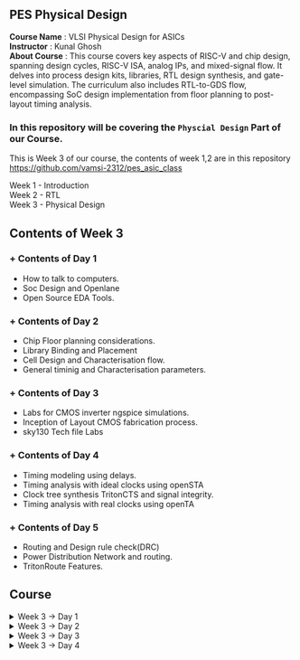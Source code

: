 ## PES Physical Design

**Course Name** : VLSI Physical Design for ASICs  
**Instructor** : Kunal Ghosh   
**About Course** : This course covers key aspects of RISC-V and chip design, spanning design cycles, RISC-V ISA, analog IPs, and mixed-signal flow. It delves into process design kits, libraries, RTL design synthesis, and gate-level simulation. The curriculum also includes RTL-to-GDS flow, encompassing SoC design implementation from floor planning to post-layout timing analysis.<br>

### **In this repository will be covering the `Physcial Design` Part of our Course.**

This is Week 3 of our course, the contents of week 1,2 are in this repository<br> https://github.com/vamsi-2312/pes_asic_class
<br>

Week 1 - Introduction<br>
Week 2 - RTL<br>
Week 3 - Physical Design<br>

## Contents of Week 3

### + Contents of Day 1
* How to talk to computers.
* Soc Design and Openlane
* Open Source EDA Tools.

### + Contents of Day 2
* Chip Floor planning considerations.
* Library Binding and Placement
* Cell Design and Characterisation flow.
* General timinig and Characterisation parameters.

### + Contents of Day 3
* Labs for CMOS inverter ngspice simulations.
* Inception of Layout CMOS fabrication process.
* sky130 Tech file Labs

### + Contents of Day 4
* Timing modeling using delays.
* Timing analysis with ideal clocks using openSTA
* Clock tree synthesis TritonCTS and signal integrity.
* Timing analysis with real clocks using openTA

### + Contents of Day 5
* Routing and Design rule check(DRC)
* Power Distribution Network and routing.
* TritonRoute Features.

## Course
<details>
<summary> Week 3 -> Day 1 </summary><br>

## Contents of Day 1
+ How to talk to computers.
+ Soc Design and Openlane
+ Open Source EDA Tools.

## How to talk to computers.

### Chip design
![image1](https://github.com/vamsi-2312/pes_pd/assets/142248038/a130d96f-9bf7-4e42-839e-05a3e89a25d0)

let get inside a chip

![image2](https://github.com/vamsi-2312/pes_pd/assets/142248038/552da4d7-b400-4800-a999-89ed310e9a86)

![image3](https://github.com/vamsi-2312/pes_pd/assets/142248038/5f4677d1-b412-4f2e-997a-2786a12992a5)

(before ths class we call as system but nw we call as package)

PADS - the ways signal comes inside or goes outside<br>
CORE - all the digital logic recides<br>
DIE - size of the chip<br>

Foundry IP's - PLL,adc,dac,sram<br>
foundry - factory where chip get manufactured<br>
macros - Soc, SPI<br>

ISA the way we talk to the computer<br>

How to run a C Program on a cpu, there is a certain flow<br>

RISC  Architecture -> Implementation(RTL) -> Layout<br>

C program -> Assemble Level program -> Machine level program<br>
![image4](https://github.com/vamsi-2312/pes_pd/assets/142248038/35bb44c2-0c93-4c59-9985-96da10278581)

Application software run on hardware<>br
How do they run?<br>

Applicatioin software -> System software -> Hardware<br>

System software has complier and assembler<br>
OS handles IO Operation, allocates memory ans low level system functions.<br>

*Application* --> OS --> C code --> *Complier* --> ISA --> *Assembler* --> Binary Code --> *Hardware*<br>

![image5](https://github.com/vamsi-2312/pes_pd/assets/142248038/01c756a1-ab75-4d42-a21e-2a46b76dd233)

ISA acts as the abstract interface between C language and the Hardware(Architecture of the Hardware)

ISA --> Assembler --> Binary --> RTL --> synthesis of RTL(netlist) --> Hardware(Physical Implementation of netlist)

![image6](https://github.com/vamsi-2312/pes_pd/assets/142248038/91cc27ce-f0c4-4b1e-93c5-f5d516adab06)

## Soc Design and Openlane

### **SoC Design Using Openlane**

ASIC - Application Specific Integrated Circits<br>

TO build ASIC, we need
1. RTL Design
2. EDA Tools
3. PDK Data

PDK - Process Design Kit<br>
Collection of files used to model fabrication process for the EDA tools used to design an IC.
* Process Design Rules. - DRC, LVS, PEX
* Device Models
* Digital Standard Cell Libraries
* I/O Libraries
* etc

![image7](https://github.com/vamsi-2312/pes_pd/assets/142248038/8282aad1-2db3-4c67-8b99-6ea8e9eb8e69)

### **Simplified RTL to GDSII Flow**

RTL -> Synthesis -> Floor and Power Planning -> Placement of Cells -> Clock Tree Synthesis  -> Routing -> Sign Off -> GDSII<br>

![image8](https://github.com/vamsi-2312/pes_pd/assets/142248038/23ddbf4c-bdcc-436e-9693-9dfbfec48453)

*Sythesis*<br>
Converts RTL to a circuit out of componets from the standard cell library(SCL)<br>

![image9](https://github.com/vamsi-2312/pes_pd/assets/142248038/bbb1a2c5-76df-4dde-9ab5-8f50d2ab57cb)

*Floor and Power Planning*<br>

![image10](https://github.com/vamsi-2312/pes_pd/assets/142248038/6bb51aae-d893-412c-a1ec-ef3dd5a8f2dc)

![image11](https://github.com/vamsi-2312/pes_pd/assets/142248038/1c52ec3a-0b12-46ca-ab7f-c982eda180e7)

![image12](https://github.com/vamsi-2312/pes_pd/assets/142248038/749b7d89-2c72-40b8-a244-a221f903da61)

Connecting power supply from VDD.<br>

*Placement*<br>
place the cells on the floorplan rows, aligned with the sites.<br>

![image13](https://github.com/vamsi-2312/pes_pd/assets/142248038/862e7259-49d1-4460-b71d-799357ee997e)

2 steps
* Global placement
* Detailed placement

*Clock Tree Synthesis*
* to deliver the clock to all sequential elements
* to attain minimum skew
* usally in shape of tree

![image14](https://github.com/vamsi-2312/pes_pd/assets/142248038/cf73679f-b3fd-4c30-b0af-f776985fe0dd)

*Routing*<br>
Interconnect using metal layers

![image15](https://github.com/vamsi-2312/pes_pd/assets/142248038/757d22d6-e846-4505-81d6-522e2977033b)

Global Routing - generated routing guides.<br>
Detailed Routing - Using the routing guides to implement the actual wiring.<br>

*Sign Off*<br>
Physical Verification
* DRC(Design rule check)
* LVS(Layout vs Schematic)
Timing Verification
*Static timing analysis

### **Introduction to OPENLANE**

OPENLANE is an open-source software platform for designing and verifying digital integrated circuits (ICs). Developed by Efabless, it streamlines the process of ASIC (Application-Specific Integrated Circuit) design by automating many tedious tasks. OPENLANE utilizes open-source EDA (Electronic Design Automation) tools and libraries, fostering collaboration and reducing design cycle times. It has gained popularity within the semiconductor industry for its ability to simplify and accelerate the chip design process, making it accessible to a wider range of designers and engineers.<br>

Main Goal:<br>
To produce a clean GDSII with no human ntervention.<br>

Clean meaning, no LVD erors, no DRC errors and timing violations(still work in progress).<br>

tuned for skyWater 130nm OpenPDK<br>

Containerized
* Functional out of the box
* Instructions to build and run natively will follow

Can be used to generate finall layouts of macros and chips<br>

Two modes of Operation
* Automonous and Interctive

Design Space Exploration
* To Find the best set of low configurations.

### **OpenLane ASIC Flow**

![image16](https://github.com/vamsi-2312/pes_pd/assets/142248038/c7dee39a-9fe8-4ede-8e54-c5ffa375e4a6)

+ RTL Synthesis with constraints is done using Yosys and abc
+ The design exploration utility is also used for regression testing.
+ Openlane can run 70 designs and compare the results and find the best one.
+ Scan Insertion
+ Automatic Test Pattern Generation
+ Test Patter Compaction
+ Fault Coverage
+ Fault Simulation
+ Physical Implementation - F&PF,Placement,CTS,Routing
+ Verification is performed everytime netlist is modified.
+ LEC is used to formally confirm that the function did not change after modifying the netlist.
+ Antenna Checker
+ RC Extraction
+ Static timing Analysis
+ DRC and LVS

## Open Source EDA Tools.

In terminal
```
cd Desktop
```

we will be using sky130 pdk

![image17](https://github.com/vamsi-2312/pes_pd/assets/142248038/204392df-84a8-4873-8909-fe8ef1d81c53)

tools files
![image18](https://github.com/vamsi-2312/pes_pd/assets/142248038/2920e46a-87da-41e0-a160-004aa23ccc6a)

process files
![image19](https://github.com/vamsi-2312/pes_pd/assets/142248038/d2d3cb64-a8a5-47b0-a4c0-924dbdf94d7b)

Openlane is used to automate rtl to gds flow<br>

```
cd ~/Desktop/work/tools/openlane_working_dir/openlane
```
```
docker
```
![image20](https://github.com/vamsi-2312/pes_pd/assets/142248038/079f2f22-412c-450e-bd29-3c3e598c5546)

```
./flow.tcl -interactive
```
![image21](https://github.com/vamsi-2312/pes_pd/assets/142248038/42ccb948-63b2-476c-b1cc-0afa73b20b21)

```
package require openlane 0.9
```
list of designs already present in openlane

![image22](https://github.com/vamsi-2312/pes_pd/assets/142248038/004acec0-75fe-46be-b000-05b8ef3f745b)

![image23](https://github.com/vamsi-2312/pes_pd/assets/142248038/1e503208-7a4b-4cd8-b6f2-5c0a5262e15c)

![image24](https://github.com/vamsi-2312/pes_pd/assets/142248038/9efa9e1a-13d3-4b7d-88ed-a8b049e0ac1e)

design setup stage(preparing stage)
```
prep -design picorv32a
```

![image25](https://github.com/vamsi-2312/pes_pd/assets/142248038/770c5449-2d93-4a5d-8008-9237e8762228)

we can see that runs getting created

![image26](https://github.com/vamsi-2312/pes_pd/assets/142248038/e7f86f88-e105-4f54-87d6-2f0072caf7d5)

![image27](https://github.com/vamsi-2312/pes_pd/assets/142248038/56b109e6-5a2f-43ed-825b-b62078b683b9)

coming back to openlane

lets run the synthesis
```
run_synthesis
```
![image28](https://github.com/vamsi-2312/pes_pd/assets/142248038/a39df1a0-92d8-4086-82f3-407ac3cf1a0d)

We can observe the results in the runs folder

![Screenshot from 2023-09-16 18-31-43](https://github.com/vamsi-2312/pes_pd/assets/142248038/dc52f3a3-51f6-4356-b31c-3310a23951f0)
![calimg2](https://github.com/vamsi-2312/pes_pd/assets/142248038/42ed2e89-a308-41a2-b749-b699a099f461)

We are getting flip flop ratio as 10.8% <br>

![netlist_gen](https://github.com/vamsi-2312/pes_pd/assets/142248038/9fe8ffb5-162f-4b65-a25e-404df04f33b0)

Netlist generated
</details>

<details>
<summary> Week 3 -> Day 2 </summary><br>

## Contents of Day 2
+ Chip Floor planning considerations.
+ Library Binding and Placement
+ Cell Design and Characterisation flow.
+ General timinig and Characterisation parameters.

## Chip Floor planning considerations

How to come up with the Width and Height of the Core and Die.<br>
![image1](https://github.com/vamsi-2312/pes_pd/assets/142248038/b8fc80da-1a20-442c-81fa-ce7f84204fc8)

we will start with basic netlist<br>
![image2](https://github.com/vamsi-2312/pes_pd/assets/142248038/2f87c0ed-09ae-4a82-b0cb-00c620af82f9)

contains flipflops, and gate, or gate<br>

we are mostly intreseted in the dimensions of the standard cells.<br>

Lets start with rough dimensions of Standard cells and Flip flops as 1unit x 1unit, area = 1sq. unit<br>
![image3](https://github.com/vamsi-2312/pes_pd/assets/142248038/0f990515-b828-4571-a72c-a6251dd69c2e)

lets calculate the area occupied by the netlist on a silicon wafer.<br>
arranging the cells and flip flops<br>
![image4](https://github.com/vamsi-2312/pes_pd/assets/142248038/36963d3a-ace4-4092-b39b-1c02bc1b65f0)

What is the core and die of the chip?<br>
A die which consists of core, is smallsemiconductor material specimen on which the fundamental circuit is fabricted.<br>
We imprint the die multiple times in the chip.<br>
![image5](https://github.com/vamsi-2312/pes_pd/assets/142248038/d10fc15d-3269-48c2-a654-fa889d443c7b)

The netlist occuping 4sq. units in placed inside the core.<br>
In this case we are at 100% utilization of the core area, because the logial cells occupies the complete are of the core.<br>
![image6](https://github.com/vamsi-2312/pes_pd/assets/142248038/b154b5e8-dc87-40e5-aa47-7896fd65af25)

Utilization Factor = (Area Occupied by netlist)/(Total Area of the Core)<br>
Utilization factor = 1<br>

Usually we design with utilization factor of 0.5, 0.6<br>

Aspect Ratio = Height/Width<br>
Aspect Ratio = 1(square chip)<br>

If the aspect ratio is other than 1, it means that the chip is in rectangular shape.<br>

lets take another example,<br>
![image7](https://github.com/vamsi-2312/pes_pd/assets/142248038/0fc0ee58-8a58-4443-abd2-40e3bcc60d3f)

utilization factor = 0.5 (only 50% is being used, 50% is free)<br>
aspect ratio = 0.5 (rectangle chip)<br>

![image8](https://github.com/vamsi-2312/pes_pd/assets/142248038/1518cdca-11b5-424b-8fde-5da9389e4f71)

utilization factor = 0.25<br>
aspect ratio = 1 (sqaure chip)<br>

Next step is Define the Locations of Perplaced cells.<br>
What are preplaced cells - Preplaced cells in semiconductor design are manually positioned blocks on an integrated circuit chip. Unlike standard cells, they offer custom functionality, with fixed placements to optimize chip performance, power, and connectivity. Designers strategically place them to meet specific design requirements and ensure overall chip functionality.<br>

![image9](https://github.com/vamsi-2312/pes_pd/assets/142248038/9499696e-5e05-4937-9134-78bacd8be5af)

1. combinational logic
2. Cut into 2 halves
3. Put each half in one block and connect them.
4. Black box the boxs
5. Seperate the Black boxex as two different IP's or modules.
Then we can use this modules multiple times, rather than wrting everything.<br>
![image10](https://github.com/vamsi-2312/pes_pd/assets/142248038/484fb214-29ba-41ee-9c87-a24998777e79)

Similary there are other IP's also available<br>
![image11](https://github.com/vamsi-2312/pes_pd/assets/142248038/a56a6fc9-f818-443d-9f95-5359b183c95e)

The arrangement of these IP's in a chip is refered as `FloorPlanning`.<br>
These IP's/blocks have user-defined loations, and hence are placed in chip before automated placement and routing are called as pre-placed cells.<br>
Automated placement and routing tools places the remaining logical cells in the design onto chip.<br>

Once these Preplaced cells are fixed, they arent going to be changed.<br>

Preplaced cells are placed nearer to the input side, and their locations are going to changed.<>br
Next we need to surround the preplaced cells with `decoupling capacitors`.<br>

To prevent the delay in charging and discharging of the capacitor by the voltge source which is far away, we use decoupling capacitors which is completed filled with charge to voltage source. we call it decoupling capacitor because it decouples the circuit from the main supply. now there will be no drop in votage.<br>
![image12](https://github.com/vamsi-2312/pes_pd/assets/142248038/f34bb459-b0e4-42fd-bdf4-d185500a376f)

![image13](https://github.com/vamsi-2312/pes_pd/assets/142248038/faf8f9fe-decf-4905-8d5e-b5ccedb6df5a)

Placing the preplaced cells and decoupling capacitors.<br>
![image14](https://github.com/vamsi-2312/pes_pd/assets/142248038/88ac1d7f-7cb2-483f-925f-bf00a8eeb183)

Next step is Power Planning.<br>
We need to transfer the value long the red line.<br>
Lets assume the read line is a 16-bit bus and i connected to an inverter.<br>
![image15](https://github.com/vamsi-2312/pes_pd/assets/142248038/c7f946b9-0029-49ba-990f-9e1fd8f2ee40)

At once all the ones are made zero, and zeros are made ones, due to this there is bump in the ground tap point as all 16-bit are connected to the same ground.<br>
![image16](https://github.com/vamsi-2312/pes_pd/assets/142248038/e8473520-31dc-47ab-8873-9bda4f89b9d6)

The phenomenon is called ground bounce and it will eventually settle down.<br>
If the capacitors are charging from low to high, there is a Voltage drop in the Supply Voltage.<br>
![image17](https://github.com/vamsi-2312/pes_pd/assets/142248038/4d61bb1e-d634-4822-b932-c8af5ba3e966)

This issue is coming because we are having only one power supply, it was having multiple power supplies we would have this issue. Now we are going to have multiple power supplies.<br>
![image18](https://github.com/vamsi-2312/pes_pd/assets/142248038/e9444942-aa20-4a32-80d9-27a17721042e)

It is called as mesh.<br>
![image19](https://github.com/vamsi-2312/pes_pd/assets/142248038/7b0b49f3-fab5-4e0a-990b-38ffe02794b8)

Next step is Pin Placement.<br>
lets take an example<br>
![image20](https://github.com/vamsi-2312/pes_pd/assets/142248038/2bd1789e-9edf-4de6-9a43-886066ea37cf)

![image21](https://github.com/vamsi-2312/pes_pd/assets/142248038/973df839-2ba7-4f1f-a45a-3dc1f68988e0)

the complete design<br>
![image22](https://github.com/vamsi-2312/pes_pd/assets/142248038/00f878f2-eca3-49a1-ae4e-2a4d38ea83b6)

The connectivity informtion beteen the gates is codes using VHDL and is called as the Netlist.<br>

Usually we put all input ports in the left and all output ports in the right.<br>
The ordering the ports are random.<br>
![image23](https://github.com/vamsi-2312/pes_pd/assets/142248038/07f15ba4-ba2e-4c4f-961f-6d503c2786f3)

We have created bigger path for clks than inputs to prevent any resistance the flow of signal.<br>
And in the remaining place in between the core and die we put logical cell placement blockage to prevent the automated and routing tool doesnt place any cells in this area.<br>
![image24](https://github.com/vamsi-2312/pes_pd/assets/142248038/4cb27f37-5219-45ce-a65f-40e99bdc9526)

Next, Floorplan is ready for placement and routing.<br>
open terminal<br>
```
cd ~/Desktop/work/tools/openlane_working_dir/openlane/configuration
```
```
ls -ltr
```
![image24aaadell](https://github.com/vamsi-2312/pes_pd/assets/142248038/1fa30691-d607-41ce-a5e1-aa469c3d18e9)
```
cat README.md
```
![image25dell](https://github.com/vamsi-2312/pes_pd/assets/142248038/377e40a6-eb07-4846-8662-99c2133d5ba5)

![image26dell](https://github.com/vamsi-2312/pes_pd/assets/142248038/edbc5a3d-800e-4610-ac12-002b3a55ae1c)

similary we have placement, CTS, routing, etc.<br>
![image27dell](https://github.com/vamsi-2312/pes_pd/assets/142248038/1574ec80-beb8-45e3-92e2-de40216125e9)

open new terminl tab<br>
```
cd ~/Desktop/work/tools/openlane_working_dir/openlane/designs/picorv32a
```
![image28dell](https://github.com/vamsi-2312/pes_pd/assets/142248038/ea579514-c486-41cb-947b-6aa812d9d5f8)

Start up openlane<br>
```
run_synthesis
```
```
run_floorplan
```
![image29dell](https://github.com/vamsi-2312/pes_pd/assets/142248038/0b65db51-145c-4d77-b79c-fcb3b2b115b2)

![image30dell](https://github.com/vamsi-2312/pes_pd/assets/142248038/b903785c-d237-47ec-bade-71b204f8c6c0)

![image31dell](https://github.com/vamsi-2312/pes_pd/assets/142248038/eddf3dfc-72cc-46fc-9354-12c42c3aad1e)

```
cd ~/Desktop/work/tools/openlane_working_dir/openlane/designs/picorv32a/runs/16-09_17-39/results/floorplan
```
```
less picorv32a.floorplan.def
```
![image32dell](https://github.com/vamsi-2312/pes_pd/assets/142248038/ffe283ce-464e-423d-8b11-0fdf213408ae)

```
cd ~/Desktop/work/tools/openlane_working_dir/openlane/designs/picorv32a/runs/16-09_17-39/results/floorplan
```
```
magic -T /home/vsduser/Desktop/work/tools/openlane_working_dir/pdks/sky130A/libs.tech/magic/sky130A.tech lef read ../../tmp/merged.lef def read picorv32a.floorplan.def &
```
![image33dell](https://github.com/vamsi-2312/pes_pd/assets/142248038/7eb70075-62a6-4f2a-a6aa-5503d00a2649)

![image34dell](https://github.com/vamsi-2312/pes_pd/assets/142248038/21906e06-8387-49ed-924f-f36eb1ee2600)

![image35dell](https://github.com/vamsi-2312/pes_pd/assets/142248038/a715c463-ab94-45c9-8210-53b332317ee0)

![image36dell](https://github.com/vamsi-2312/pes_pd/assets/142248038/00e8935e-af67-4002-a6b6-0f8a45a8878a)

Standard cells are present at the bottom left.<br>
![image37dell](https://github.com/vamsi-2312/pes_pd/assets/142248038/0a35aa28-5b0a-4054-b308-3d6a69594752)

![image38dell](https://github.com/vamsi-2312/pes_pd/assets/142248038/9e27ff91-cae0-4c26-8e0a-5a6cc4dae53d)

Next Step is Placement and Routing<br>

##  Library Binding and Placement

Bind the netlist with physical cells.<br>
The nelist is containing the cells is represented as blocks which is the actual representation in the chip.<br>
![image39](https://github.com/vamsi-2312/pes_pd/assets/142248038/6aac2d0d-c48e-4aa2-880c-1cb8d96c9c4a)

Library - contain all the information about the cells.<br>
It will also have different flavors of the same cells and use what we want based on the conditioin.<br>
![image40](https://github.com/vamsi-2312/pes_pd/assets/142248038/b233fcdc-d8cc-4088-a9d5-97e0863916ad)

The library also have the timing information of the cells.<br>
Now we need to place these cells in our floorplan.<br>
![image41](https://github.com/vamsi-2312/pes_pd/assets/142248038/622b13eb-6b4a-4260-9046-d0d5a6ab0134)

Placing the cells.<br>
![image42](https://github.com/vamsi-2312/pes_pd/assets/142248038/aa5ec0cf-c8dd-435c-9b5f-8201ce80a8c9)

![image43](https://github.com/vamsi-2312/pes_pd/assets/142248038/574816a4-d10b-4182-9cb6-b12544e11e93)

OPtimize Placement<br>
This is the stage where we estimate length and capacitance and, based on that, insert repreaters.<br>
![image44](https://github.com/vamsi-2312/pes_pd/assets/142248038/87e00c3c-ec5a-4aec-acec-930113f224f2)

![image45](https://github.com/vamsi-2312/pes_pd/assets/142248038/288113d4-70ee-4c49-9e4b-c8ab1494efe2)

![image46](https://github.com/vamsi-2312/pes_pd/assets/142248038/4bf8d314-c829-4ea8-9a8c-d1fdad337aa9)

![image47](https://github.com/vamsi-2312/pes_pd/assets/142248038/dbe93cdd-de26-42bd-b4ef-b3f318b27586)

Need Characterisation<br>
Library Characterisation and modelling<br>
Every Design must go through if it wants to be implemented in a chip.<br>
Step1 : Logic Synthesis<br>
Step2 : FloorPlanning<br>
Step3 : Placement<br>
Step4 : CTS - Clock Tree Synthesis<br>
Step5 : Routing<br>
Step6 : Static timing Analysis<br>
![image48](https://github.com/vamsi-2312/pes_pd/assets/142248038/5c2152bd-47ab-4259-ad53-c848480ea2e2)

![image49](https://github.com/vamsi-2312/pes_pd/assets/142248038/2caaff64-6882-4e22-b49f-5bbddd29f291)

One common thing across all the stages are Gates and cells.<br>

Placement occurs in 2 step - Global Placement and Detailed Placement.<br>
In openlane<br>
```
run_placement
```
![image50dell](https://github.com/vamsi-2312/pes_pd/assets/142248038/29a6f99f-b1e7-4886-b12b-f43f5db9cc8f)

now to check our design after placement<br>
```
cd ~/Desktop/work/tools/openlane_working_dir/openlane/designs/picorv32a/runs/16-09_17-39/results/placement
```
```
magic -T /home/vsduser/Desktop/work/tools/openlane_working_dir/pdks/sky130A/libs.tech/magic/sky130A.tech lef read ../../tmp/merged.lef def read picorv32a.placement.def &
```
![image51dell](https://github.com/vamsi-2312/pes_pd/assets/142248038/e911f63b-1aef-4d26-9773-8a1f2a26dee9)

![image52dell](https://github.com/vamsi-2312/pes_pd/assets/142248038/24ad2c4f-94dc-4763-b962-59949b4bb798)

## Cell design and characterisation flows

Cell Design Flow<br>
The Library contains all the cells and different flavors, different functionality, different sizes, Different threshold voltage, etc.<br>

The cell design flow is divided into 3 different part, inputs, design steps, outputs<br>
DRC and LVS Rules.<br>
![image53i](https://github.com/vamsi-2312/pes_pd/assets/142248038/4b4429a4-cf66-4b05-85a0-5bb602a0d88b)

![image53](https://github.com/vamsi-2312/pes_pd/assets/142248038/22203a12-3fe6-4c4f-b653-984a7bac698f)

there are many rules.<br>
SPICE Models<br>
![image54](https://github.com/vamsi-2312/pes_pd/assets/142248038/ca86486d-7d3a-4989-bf28-056f0dc3bca0)

Library & User-Defined Specs<br>
![image55](https://github.com/vamsi-2312/pes_pd/assets/142248038/036709bf-c434-4102-aef7-f1f5df84a571)

![image56](https://github.com/vamsi-2312/pes_pd/assets/142248038/09b00652-99c4-4093-8fb8-2f621f79e1b7)

![image57](https://github.com/vamsi-2312/pes_pd/assets/142248038/dbb0a5b8-d4c6-489c-ae47-bf12c09cfcfb)

![image58](https://github.com/vamsi-2312/pes_pd/assets/142248038/94f07b53-c116-43bf-88ab-810ff4b3bbfa)

![image59](https://github.com/vamsi-2312/pes_pd/assets/142248038/bc30febe-7b1f-401a-a68a-049247535528)

Circuit Design<br>
![image60](https://github.com/vamsi-2312/pes_pd/assets/142248038/cfae029c-983f-4b48-a2d5-8540dd2bfc36)

Layout Design<br>
![image61](https://github.com/vamsi-2312/pes_pd/assets/142248038/8c309861-41ea-4e91-ae7e-c5b77d04e4d9)

![image62](https://github.com/vamsi-2312/pes_pd/assets/142248038/5b178e42-0778-4b91-b580-cf713fe0b7ff)

![image63](https://github.com/vamsi-2312/pes_pd/assets/142248038/68db6ed1-5d2e-4b6c-9f79-bfb8ec4a89e0)

![image64](https://github.com/vamsi-2312/pes_pd/assets/142248038/05272e31-b1a3-49bd-9a62-999256a4d302)

Characterisation<br>
We have the layout<br>
![image65](https://github.com/vamsi-2312/pes_pd/assets/142248038/1002d277-0eef-4ffb-ba5e-50a540562a49)

We have the descripition of the layout in form of ciruits.<br>
![image66](https://github.com/vamsi-2312/pes_pd/assets/142248038/90cefa74-6940-4e08-a562-f20008c97331)

Now, we have extracted all that into a spice netlist.(these are the inputs available to us)<br>
![image67](https://github.com/vamsi-2312/pes_pd/assets/142248038/5da5c94a-9f8b-4743-800b-1787716e8790)

1. We need to read the model files.
2. Read the extracted spice netlist
3. Recognise the Behaviour of the circuit.
4. Read the Subcircuits of the circuit.
5. Attach the necessary power supply.
6. Apply the Stimulus.
7. Provide the necessary capacitors.
8. Provide the necessary similation commands.

Next we need to give all the inputs from 1-8 in the form of configuration file to the **characterization software called GUNA**.<br>
The output of GUNA is timing,noise,power,.lib,function<br>

Classification of .lib<br>
1. Timing Characterisation
2. Power Characterisation
3. Noise characterisation

## General timing characterisation parameters

**Timing Characterisation**
![image68](https://github.com/vamsi-2312/pes_pd/assets/142248038/374af282-3ef7-4d5c-8cb8-7aaf78450ef8)

![image69](https://github.com/vamsi-2312/pes_pd/assets/142248038/ee89c13c-0ceb-4e15-9acf-9ae652591273)

![image70](https://github.com/vamsi-2312/pes_pd/assets/142248038/ae89f5b7-36e3-4314-ae0b-952ea3a89ed9)


**Propagation Delay**
Propagation Delay = time(out_fall_thr) - time(in_rise_thr)<br>
![image71](https://github.com/vamsi-2312/pes_pd/assets/142248038/965e93a8-bac3-42bd-8819-b8e3112b79d2)

![image72](https://github.com/vamsi-2312/pes_pd/assets/142248038/536a317d-c19d-41a7-adf3-4c450cd51d8f)

![image73](https://github.com/vamsi-2312/pes_pd/assets/142248038/be73d9a3-bfeb-48d6-86c6-b3920c8379ac)

![image74](https://github.com/vamsi-2312/pes_pd/assets/142248038/1ea5994b-4e5b-43eb-85bd-95b94fda4400)

Therefore while designing the cicuit we need to take care of the Design delays and thresholds.<br>

**Transistion time**
Transistion time = time(slew_high_fall_thr) - time(slew_low_fall_thr)<br>
![image75](https://github.com/vamsi-2312/pes_pd/assets/142248038/a86db6d8-45ba-430a-b2a8-3f9e21ca2372)

</details>

<details>
<summary> Week 3 -> Day 3 </summary><br>

## Contents of Day 3
+ Labs for CMOS inverter ngspice simulations.
+ Inception of Layout CMOS fabrication process.
+ sky130 Tech file Labs

## Labs for CMOS inverter ngspice simulations

### IO Placer

open terminal<br>
start openlane<br>
select the picorv32a<br>
```
run_synthesis
```
```
run_floorplan
```
then in new terminal<br>
```
cd ~/Desktop/work/tools/openlane_working_dir/openlane/designs/picorv32a/runs/17-09_08-49/results/floorplan
```
```
magic -T /home/vsduser/Desktop/work/tools/openlane_working_dir/pdks/sky130A/libs.tech/magic/sky130A.tech lef read ../../tmp/merged.lef def read picorv32a.floorplan.def &
```
![image1dell](https://github.com/vamsi-2312/pes_pd/assets/142248038/d0a449eb-2903-4e46-a213-50a7f2d1893d)

we can observe that the input and output ports are placed uniformaly.<br>

In the floorplan.tcl file<br>
![image2dell](https://github.com/vamsi-2312/pes_pd/assets/142248038/89c188f3-92ba-4d17-90bc-b06b171a78e9)

```
set ::env(FP_IO_MODE) 2
```
```
run_floorplan
```
![image3dell](https://github.com/vamsi-2312/pes_pd/assets/142248038/afeab1fa-a815-4493-8dbe-ebfb89938fb2)

```
magic -T /home/vsduser/Desktop/work/tools/openlane_working_dir/pdks/sky130A/libs.tech/magic/sky130A.tech lef read ../../tmp/merged.lef def read picorv32a.floorplan.def &
```
![image4dell](https://github.com/vamsi-2312/pes_pd/assets/142248038/13ed05ad-dc45-4efb-9be7-999007995975)

now we can see that the ports arent placed equidistantly.<br>

### Spice deck creation for CMOS inverter

**VTC - SPICE simulations**<br>

First we need to create a spice deck.<br>
Spice deck -Contains the connectivity information, inputs that has to be given to the simulation, tap points.<br>

1. Component Connectivity
2. Component values.<br>
(ideally pmos must be 2-3 times bigger than nmos)
3. Identify nodes.
4. Name nodes. 

![image5](https://github.com/vamsi-2312/pes_pd/assets/142248038/1dca6d63-81ba-4a4a-bb8b-0e393ea9fc50)


Lets start with writing the spice deck.<br>
![image6](https://github.com/vamsi-2312/pes_pd/assets/142248038/c8c9d22c-facf-4dfc-ba21-9c9257ccf96c)

![image7](https://github.com/vamsi-2312/pes_pd/assets/142248038/ed7ed5c7-2587-4e98-9c35-3a1ccb859762)

**Spice Waveforms**<br>
![image8](https://github.com/vamsi-2312/pes_pd/assets/142248038/7315295a-1612-4706-8b9e-4119b612a767)

![image9](https://github.com/vamsi-2312/pes_pd/assets/142248038/52fd81c3-0c37-40f3-9cd2-5d62a5a60a76)

![image10](https://github.com/vamsi-2312/pes_pd/assets/142248038/df54e6f5-2222-41d0-85ce-953396cb99b3)


**Switching Threshold Vm**<br>
The shapes of the waveforms are same.<br>
The characterisation of the cmos inverter is maintained same.<br>

**Static Behavior Evaluation** : CMOS inverter Robustness<br>
1. switching threshold(Vm) is the point at which the the device switches.<br>
Vm is the point where Vin = Vout<br>
![image11](https://github.com/vamsi-2312/pes_pd/assets/142248038/4b464048-14ac-475f-9db7-15196b3b4044)

![image12](https://github.com/vamsi-2312/pes_pd/assets/142248038/d55a30b9-6b9b-4b59-8def-e9a768e64766)

![image13](https://github.com/vamsi-2312/pes_pd/assets/142248038/c2f5fe22-8903-41c0-a3ac-158d5452669c)

![image14](https://github.com/vamsi-2312/pes_pd/assets/142248038/7128899f-a7ec-42f3-888e-66cb87ee95f7)

![image15](https://github.com/vamsi-2312/pes_pd/assets/142248038/f1cb8761-3f42-4a93-90f6-173ca87b923a)

**Git cloning vsdstdcelldesign**
```

git clone https://github.com/nickson-jose/vsdstdcelldesign.git
```
```
cd ~/Desktop/work/tools/openlane_working_dir/openlane/vsdstdcelldesign
```
We can see that there a new folder being created in openlane file, and it is containing the inverter .mag file.<br>

Before we open the .mag file we need to have the .tech file.<br>
![image16dell](https://github.com/vamsi-2312/pes_pd/assets/142248038/3926094b-dcb8-4f8b-9c4a-90403437a6e6)

We need to copy this .tech file into vsdstadcelldesign folder.<br>
```
cp sky130A.tech /home/vsduser/Desktop/work/tools/openlane_working_dir/openlane/vsdstdcelldesign/
```
![image17dell](https://github.com/vamsi-2312/pes_pd/assets/142248038/7f937a5f-dafd-4db2-9df9-619aa9823d3c)

```
cd ~/Desktop/work/tools/openlane_working_dir/openlane/vsdstdcelldesign
```
```
magic -T sky130A.tech sky130_inv.mag &
```
![image18dell](https://github.com/vamsi-2312/pes_pd/assets/142248038/2d60a5a3-9558-4a9b-a45f-714956558b58)

## Inception of Layout CMOS fabrication process

**Create Active Region**
Lets begin with 16-mask CMOS process
1. Selecting a Substrate.<br>
Ptype, high resistivity, doping level, orientation
2. Creating an Active region for transistors.
3. Formation of N and P well.
4. Foormation of Gate terminals.

Mask 1<br>
![image19](https://github.com/vamsi-2312/pes_pd/assets/142248038/405f6ea1-a083-4725-b95e-1a5134dd08b3)

![image20](https://github.com/vamsi-2312/pes_pd/assets/142248038/c05faab0-ef3b-438e-a34d-f35062b39a4c)

![image21](https://github.com/vamsi-2312/pes_pd/assets/142248038/524be500-39da-4b30-a455-45c2cd64bd5f)

![image22](https://github.com/vamsi-2312/pes_pd/assets/142248038/0a29d004-2ee3-4f28-ba83-673b7a9e330b)

![image23](https://github.com/vamsi-2312/pes_pd/assets/142248038/226fd508-0cfb-480e-987d-8ab9c0987970)

![image24](https://github.com/vamsi-2312/pes_pd/assets/142248038/3066a48f-b32e-4f2d-b755-f6921bf75217)

Field Oxides is grown, This process is called "LOCOS" - Local Oxidation of Silicon.<br>
![image25](https://github.com/vamsi-2312/pes_pd/assets/142248038/c509c8b4-edc8-4c8b-a782-8a81ede73ae9)

![image26](https://github.com/vamsi-2312/pes_pd/assets/142248038/aaeafe64-58aa-416b-af72-7001a0f7bf8d)

**N well and P well formation**
Desposite Photoresist and mask 2<br>
![image27](https://github.com/vamsi-2312/pes_pd/assets/142248038/a38ec257-2a08-4522-bbbb-97000a7f1c3f)

creating the P well<br>
![image28](https://github.com/vamsi-2312/pes_pd/assets/142248038/b97526a8-9aec-4a56-91e3-9deaac90efce)

Creating the N well<br>
![image29](https://github.com/vamsi-2312/pes_pd/assets/142248038/81668252-d3b0-480e-a78a-0c8f6e956e12)

Next we need to take into High Temperature furnace which will drive-in diffusion.<br>
![image30](https://github.com/vamsi-2312/pes_pd/assets/142248038/8894b190-b312-4688-9639-0369fc6eff10)

And this process is call Twin tub Process.<br>
![image31](https://github.com/vamsi-2312/pes_pd/assets/142248038/dd0260c0-933b-4324-86ee-e3d6371fda51)

**Formation og Gate**
Fabrication of the gate terminal is very important.<br>
We try to maintain the doping voltage and oxide capaitance, as they control threshold voltage.<br>

![image32](https://github.com/vamsi-2312/pes_pd/assets/142248038/f8e466dd-4b13-4625-a795-0533ffe07283)

![image33](https://github.com/vamsi-2312/pes_pd/assets/142248038/70985f31-a870-4952-8d02-7c174812771f)

the  the original oxide is etched/stripped using dilute hydrfluric(HF) solution<br>
![image34](https://github.com/vamsi-2312/pes_pd/assets/142248038/edd22340-19ae-4f5e-b274-a8f8c1f14bca)

Then we can re-grow the oxide layer which of high quality.<br>
Next, deposition of polysilicon layer using CVD(chemical vapor decomposition) method<br>
![image35](https://github.com/vamsi-2312/pes_pd/assets/142248038/750e8c9c-332f-47a8-8b4b-2900eb66755f)

Then again photoresist, and mask 6 for gate terminals.<br>
![image36](https://github.com/vamsi-2312/pes_pd/assets/142248038/ad032bc2-b743-4892-b6fa-574d1683549e)

Etch exposed area, then we get our terminals.<br>
![image37](https://github.com/vamsi-2312/pes_pd/assets/142248038/9e3936ad-683b-4fad-89ba-195dd8a36da2)

**Lightly doped drain(LDD) formation**
Why do we need this doping?<br>
* Hot electron effect - High nergy crrier break Si-Si bonds 3.2eV barrier between Si condution band ans SiO2 conduction band.
* Short channel Effect - When we go for smaller length mos, then drain field penertrates channel.

Create Mask 7, and create the nmos(doped with N-) in the p well.<br>
![image38](https://github.com/vamsi-2312/pes_pd/assets/142248038/948aad83-7c07-4694-b3a9-416f294cb2cd)

Similarly Mask8, and create the pmos(doped with P-) in the n well.<br>
![image39](https://github.com/vamsi-2312/pes_pd/assets/142248038/0ddd8aba-373e-47c8-b40a-ecb5360425df)

Then deposite thich SiO2, after Plasma anisotropic etchiping.<br>
![image40](https://github.com/vamsi-2312/pes_pd/assets/142248038/189a32a6-d502-4801-8c8f-268753f9f273)

we get side wall spacers.<br>

**Source and Drain Formation**
Apply Thin screen oxide is grown to aoid channeling during implantation.<br>
Then doping, in p well we get N+ doped region.<br>
![image41](https://github.com/vamsi-2312/pes_pd/assets/142248038/6a3d9520-6baf-4e3b-90ad-45ed8b7efedd)

Then doping, in n well we get P+ doped region.<br>
![image42](https://github.com/vamsi-2312/pes_pd/assets/142248038/704800d4-7f70-4097-8c5c-4c471460d6af)


![image43](https://github.com/vamsi-2312/pes_pd/assets/142248038/5c497f96-8a74-449c-9760-d0dfc2fa08ee)

Then put them into high tempertaure furnace, which will push the inpurities inside, and the source and drain are formed.<br>
![image44](https://github.com/vamsi-2312/pes_pd/assets/142248038/03953ce5-04cc-4226-960a-cf55e7023c46)

**Building the contacts and interconnects**

First we need to remove the thhin oxide using HF solution.<br>
Then deposite titanium on wafer surface, using sputtering.<br>
![image45](https://github.com/vamsi-2312/pes_pd/assets/142248038/f3d3d7c0-0d4d-4e1b-a227-d8ba0091ed00)

![image46](https://github.com/vamsi-2312/pes_pd/assets/142248038/5e7f7c2f-4ee9-4dc8-9ad3-d7eaf805922e)

Then heat the wafer.<br>
![image47](https://github.com/vamsi-2312/pes_pd/assets/142248038/7b806772-75c1-4eec-8f8f-cb293398c5a4)

Low resistant TiSi2 is formed.<br>
There is another reaction happening, TiN is formed which is used for local communication.<br>
![image48](https://github.com/vamsi-2312/pes_pd/assets/142248038/3b7bdf7c-b189-4959-b82d-f6a0328ab280)

Then unwanted TiN layer is etched away using RCA cleaning.<br>
![image49](https://github.com/vamsi-2312/pes_pd/assets/142248038/201d6bff-01dd-409a-8d63-22a5145fea61)

![image50](https://github.com/vamsi-2312/pes_pd/assets/142248038/68a5beb1-4e36-4054-a108-6626db64b2d3)

![image51](https://github.com/vamsi-2312/pes_pd/assets/142248038/4cf17a1b-869a-46e1-b33d-49eeae9c0fa1)

**Higher level Metal Formation**
SiO2 is deposited on wafer<br>
![image52](https://github.com/vamsi-2312/pes_pd/assets/142248038/15c8d551-0c70-4d13-82a9-6ef3a27cf772)

Chemical Mechanical polishing<br>
![image53](https://github.com/vamsi-2312/pes_pd/assets/142248038/61b7330b-e0a7-4c5e-b8ec-5acf83de03a7)

Making Contacts<br>
![image54](https://github.com/vamsi-2312/pes_pd/assets/142248038/8e9587c0-b9bb-472d-8dbb-5a4552c2d0a5)

![image55](https://github.com/vamsi-2312/pes_pd/assets/142248038/dfe5b777-e1cc-460d-a8d7-df1fbbb060e9)

Deposite Thin TiN and then lanket Tungsten layer.<br>
![image56](https://github.com/vamsi-2312/pes_pd/assets/142248038/de45f354-d28c-44d0-a348-4856af606c3d)

then CMP<br>
![image57](https://github.com/vamsi-2312/pes_pd/assets/142248038/de90d411-b7a8-4c2a-b466-8167a17b7152)

Deposite Al layer, then Mask 13<br>
![image58](https://github.com/vamsi-2312/pes_pd/assets/142248038/b26b4dfe-5f6e-4440-a980-b219327ed655)

then again to define the contact hole, mask 14<br>
![image59](https://github.com/vamsi-2312/pes_pd/assets/142248038/6137f22e-1808-40e6-b7bb-49f4278a9bd0)

mask 15<br>
![image60](https://github.com/vamsi-2312/pes_pd/assets/142248038/b428e158-d983-429a-afe4-494c963bb094)

Then the last level is to deposite dielectric Si3N4 to protect the chip<br>
![image61](https://github.com/vamsi-2312/pes_pd/assets/142248038/32f7767a-aa34-4e6c-a250-94add80a15a0)

finally<br>
![image62](https://github.com/vamsi-2312/pes_pd/assets/142248038/eaf2ce6b-b301-43ea-9ca0-d2f057d1b1a8)


**Lab introduction to sky130 basic layers layout ns LEF usinf inverter**

![image63dell](https://github.com/vamsi-2312/pes_pd/assets/142248038/a7f1e7c6-b73d-4547-931a-6af7ac9bfd43)

red - polysilicon <br>
green - n diffusion<br>
peach - p diffusion<br>
blue - metal<br>
![image64dell](https://github.com/vamsi-2312/pes_pd/assets/142248038/9ebca447-3276-4624-abec-460f7c5155b7)

![image65dell](https://github.com/vamsi-2312/pes_pd/assets/142248038/a1b188bf-4985-4e6a-9558-43590bde45b0)

drains connected to output y<br>
![image66dell](https://github.com/vamsi-2312/pes_pd/assets/142248038/d0bb1177-db18-4b76-b2ca-1f2f10d8c055)

vdd connection<br>
![image67dell](https://github.com/vamsi-2312/pes_pd/assets/142248038/cd674e25-ca1c-44c8-a80d-ee04f35b4170)

gnd connection<br>
![image68dell](https://github.com/vamsi-2312/pes_pd/assets/142248038/34e7ff59-dc48-448b-b6b6-85f94abbc00c)

LEF is on the right it contains the meatal connection(pr boundaries and ports)<br>
![image69](https://github.com/vamsi-2312/pes_pd/assets/142248038/c924e728-4563-4e81-9568-f8ff91f5e075)


**Lab steps to create std cell layout and extract spice netlist**

For a detailed procedure, on how to crete a standard cell visit hhtps://github.com/nickson-jose/vsdstdcelldesign<br>

Extracting infromation into spice<br>
In magic terminal<br>
```
extact all
```
![image70dell](https://github.com/vamsi-2312/pes_pd/assets/142248038/f1e654d7-79d6-41c2-bb67-e81ecf1cf18c)

![image71dell](https://github.com/vamsi-2312/pes_pd/assets/142248038/cc263c40-8b7a-467e-9e31-4c3c363f493a)

![image72dell](https://github.com/vamsi-2312/pes_pd/assets/142248038/eafe13c6-49ec-42a2-9b03-c9a28d4da3ca)

## Sky130 Tech file Labs

![image73dell](https://github.com/vamsi-2312/pes_pd/assets/142248038/71fcfb5d-812c-4ef2-8f1f-cff3c502b733)

![image74dell](https://github.com/vamsi-2312/pes_pd/assets/142248038/76baddcc-e04a-4696-81e9-5a4c17cea8fe)

![image75dell](https://github.com/vamsi-2312/pes_pd/assets/142248038/ce0f59a2-7055-41ca-ad95-d0d0806083f6)


![image76dell](https://github.com/vamsi-2312/pes_pd/assets/142248038/77e32990-2aca-46f3-bba4-319c74b8e722)

rise time = 80% of rise - 20% of rise = (2.8906 - 2.6491)*1E-9<br>
![image77dell](https://github.com/vamsi-2312/pes_pd/assets/142248038/b1b1c976-6f54-4fa7-94af-52087b6e54f2)

fall time = 20% of fall - 80% of fall = (0.02664)*1E-9<br>
![image78dell](https://github.com/vamsi-2312/pes_pd/assets/142248038/d395e964-4b42-48a5-bb87-fabfeb42d309)

Cell rise delay = 50% of output - 50% of input = (0.005324)*1E-9<br>
![image79ell](https://github.com/vamsi-2312/pes_pd/assets/142248038/97bf1eee-0f95-46a0-b231-ad9f76d159af)

Cell fall delay = 50% of output - 50% of input = (0.07542)*1E-9<br>

Later, we are going to use layout and create LEF file.<br>

**Magic DRC**<br>
we can refer to this webpage opencircuitdesign.com/magic/<br>
CIF Ouput Section<br>
![image80dell](https://github.com/vamsi-2312/pes_pd/assets/142248038/f685e304-74cb-41a8-907e-ffde8886cc6b)

![image80idell](https://github.com/vamsi-2312/pes_pd/assets/142248038/3b77c0a2-3d09-4206-96fb-a401a86f5ab9)

DRC Section<br>
![image81dell](https://github.com/vamsi-2312/pes_pd/assets/142248038/cba3aed0-b76e-4610-878a-7c026be4d779)


Basic DRC rules are Edge based rules.<br>
There are rules that are not edge based such as area,etc.<br>

We are using Google's Skywater 130nm technology.<br>
https://www.skywatertechnology.com/technology-and-design-enablement/<br>
Documentation in github.<br>
https://github.com/google/skywater-pdk<br>

To downoad the examples and .tech file<br>
search this is google, it will download automatically<br>
```
opencircuitdesign.com/open_pdks/archive/drc_tests.tdz
```

in terminal, to launch magic<br>
```
magic
```
Open met3.mag file<br>
we can move to console from layout window by pressing colon.<br>
to find out what the drc error is, in console type<br>
```
drc why
```
![image82dell](https://github.com/vamsi-2312/pes_pd/assets/142248038/47179920-4417-46fb-8860-eee8e8f6719c)

![image83dell](https://github.com/vamsi-2312/pes_pd/assets/142248038/6c4fb692-06e5-4ff5-88f7-9a0f0e806439)


select an area, to see the contacts<br>
```
cif see VIA2
```
![image84](https://github.com/vamsi-2312/pes_pd/assets/142248038/5eedad68-793b-4169-940c-6c32a5996732)

to see the dimensions of any area, select it.<br>
then type `box` in console.<br>
to perform drc<br>
```
drc check
``` 
![image85dell](https://github.com/vamsi-2312/pes_pd/assets/142248038/fdaac6be-005c-4725-9ee9-3af4f85106c2)

![image86dell](https://github.com/vamsi-2312/pes_pd/assets/142248038/15de9d91-13df-4bfb-8fce-b1eb2fa94a50)

![image87dell](https://github.com/vamsi-2312/pes_pd/assets/142248038/c891b0f0-e67d-4ce5-9eae-e8aed65d0a27)

updating the new .tech file<br>
![image88dell](https://github.com/vamsi-2312/pes_pd/assets/142248038/10d9c461-3318-43ae-b249-357608753fcb)

![image89dell](https://github.com/vamsi-2312/pes_pd/assets/142248038/faa0c356-6396-4170-9dce-9dbd89e79222)

![image90dell](https://github.com/vamsi-2312/pes_pd/assets/142248038/5528f20b-50c5-4bb4-8f83-14756edf0960)

we can see that the resistor drc error are fixed.<br>

![image91dell](https://github.com/vamsi-2312/pes_pd/assets/142248038/b234d39e-3277-4fd0-a049-4fb14a68b029)

![image92dell](https://github.com/vamsi-2312/pes_pd/assets/142248038/47c83b4f-73c6-4ff6-8218-1ef78160916a)

![image93dell](https://github.com/vamsi-2312/pes_pd/assets/142248038/0651de48-ed44-49fb-8d41-7ebe1dfd70e1)

![image94dell](https://github.com/vamsi-2312/pes_pd/assets/142248038/0d807a0d-285d-4440-b14d-6a1edc930cda)

![image95dell](https://github.com/vamsi-2312/pes_pd/assets/142248038/bcb28412-16d3-42e5-875d-aeee9caacda4)

![image96dell](https://github.com/vamsi-2312/pes_pd/assets/142248038/147fba26-8d98-406a-8eb7-0d4d0f294598)
the drc has been resolved after putting anthor layer<br>

![image97dell](https://github.com/vamsi-2312/pes_pd/assets/142248038/97003267-9e06-43e6-886b-c100f3483f30)

</details>

<details>
<summary> Week 3 -> Day 4 </summary><br>

## Contents of Day 4
+ Timing modeling using delays.
+ Timing analysis with ideal clocks using openSTA
+ Clock tree synthesis TritonCTS and signal integrity.
+ Timing analysis with real clocks using openTA

### Timing modeling using delay tables

** Lab to convert grid info t track info**<br>
Extract the layout into a LEF file. <br>

```
cd ~/Desktop/work/tools/openlane_working_dir/pdks/sky130A/libs.tech/openlane/sky130_fd_sc_hd
```
```
less tracks.info
```
![image1dell](https://github.com/vamsi-2312/pes_pd/assets/142248038/778f505f-1a09-4708-a655-b0819ee63a47)

in our layout<br>
press g<br>
we can see a grid
![image2dell](https://github.com/vamsi-2312/pes_pd/assets/142248038/760b59ce-33f0-4724-b51a-353859398286)

after making our grid
by executing the below command in magic console
  
```
grid 0.46um 0.34um 0.23um 0.17um
```
![image3dell](https://github.com/vamsi-2312/pes_pd/assets/142248038/0c6e512f-ed2d-4784-bd54-024023c34868)

the width of the standard cell must be in odd multiples of x pitch.
![image4dell](https://github.com/vamsi-2312/pes_pd/assets/142248038/53f8f8fa-0ce0-410d-8921-b5f77a4c4f72)

we can there are 2 full boxes and 2 half boxes being used for the ports.

same way we need for height also.
![image5dell](https://github.com/vamsi-2312/pes_pd/assets/142248038/4cf46473-1500-4030-9789-7f91ef3094d0)

1 and half boxes being used.

how to name any port.
![image6dell](https://github.com/vamsi-2312/pes_pd/assets/142248038/980cf1a3-dbe2-4a49-8ce9-06e99148070b)

![image7dell](https://github.com/vamsi-2312/pes_pd/assets/142248038/6c6c1caa-63f2-4fbe-bb9c-8f8e2ac97d62)

save the file as sky130_vsdinv.mag

```
save sky130_vsdinv.mag
```

to make lef file
```
lef write
```
![image8dell](https://github.com/vamsi-2312/pes_pd/assets/142248038/2b4868c2-a14f-45c1-b6ab-82b5f25c04de)

![image9dell](https://github.com/vamsi-2312/pes_pd/assets/142248038/469e2ea5-4c31-496a-9454-571d1b6e3a90)

now we have our lef file ready
we need to put it into picorv32a

next copying our lef file into this destination ~/Desktop/work/tools/openlane_working_dir/openlane/designs/picorv32a/src

![image10dell](https://github.com/vamsi-2312/pes_pd/assets/142248038/2aaa6019-d55a-41f8-b828-72e90737d42c)

![image11dell](https://github.com/vamsi-2312/pes_pd/assets/142248038/ae18a42b-93c5-45ed-ac0a-c55d3e7ab2e0)

![image12dell](https://github.com/vamsi-2312/pes_pd/assets/142248038/50f34329-5c92-482d-8ea7-ab1939704854)

```
cd ~/Desktop/work/tools/openlane_working_dir/openlane
```
```
docker
```
```
./flow.tcl -interactive
```
```
package require openlane 0.9
```
```
prep -design picorv32a -tag 16-09_17-39 -overwrite
```
```
set lefs [glob $::env(DESIGN_DIR)/src/*.lef]
 
add_lefs -src $lefs
```
```
run_synthesis
```
It is getting violated.

**Introdunction to delay tables**<br>
for and gate, enable pin is 1
for or gate, enable pin is 0
<image4>
spliting the load into 2 buffers and then 1 buffer
<image5>
assumption
<image6>
observation
<image7>
the capcitance load at output node of each buffer is varying.
Delay tables - representation of delays
<image8>
<image9>
if next input capcitance is in between a range then we need extrpolate.
<image10>
the delay for flip flop would be x9' + y15
<image11>
skew = 0
if there was different delays then skew would have some value
Skew is the time delta between the actual and expected arrival time of a clock signal

coming back to solve our issue in violation of run_synthesis
<image13dell>
<image14dell>
<image15dell>
```
init_floorplan
```
```
run_placement
```
```
cd ~/Desktop/work/tools/openlane_working_dir/openlane/designs/picorv32a/runs/16-09_17-39/results/placement
```
```
magic -T /home/vsduser/Desktop/work/tools/openlane_working_dir/pdks/sky130A/libs.tech/magic/sky130A.tech lef read ../../tmp/merged.lef def read picorv32a.placement.def &
```
<image16dell>
![image17dell](https://github.com/vamsi-2312/pes_pd/assets/142248038/8d0a58fc-bfc1-4763-bdc4-1891c04cba50)
**sky130_vsdinv _14086_**
<image18dell>

### Timing analysis with ideal clocks using openSTA

<image19>
<image20>
<image21>
Setup time: Minimum time data must be stable before the clock edge to guarantee correct flip-flop operation.

Hold time: Minimum time data must remain stable after the clock edge to ensure reliable flip-flop operation.
jitter - in yellow
<image22>
<image23>

<image24>
<image25>

create two file one is pre_sra.conf and my_base.sdc
save the first file in this loaction ~/Desktop/work/tools/openlane_working_dir/openlane
the second file in this location ~/Desktop/work/tools/openlane_working_dir/openlane/designs/picorv32a/src

<image26dell>
<image27dell>
After setting env(SYNTH_MAX_FANOUT) = 4
<image28dell>
the violation is reduced
By upsizing the slack is reduced.
<image29dell>

### Clock tree synthesis TritonCTS and signal integrity
We should ideally get skew = 0
<image30>
Clock tree synthesis (CTS) is a crucial step in digital integrated circuit design. It optimizes clock distribution, minimizing skew and jitter, ensuring synchronous operation, and enhancing overall chip performance, critical for modern high-speed electronics.

We are installing buffer, so that the signal is sent properly.
<image31>

Clock net shielding employs techniques like differential signaling, ground planes, and shielding layers to minimize electromagnetic interference and crosstalk in high-frequency clock signals. This enhances signal integrity and reduces the risk of timing errors in complex electronic systems.
<image32>

Crosstalk-induced delta delay or skew can disrupt signal timing in digital circuits, causing errors and reducing performance. It results from unwanted coupling between adjacent signals, introducing unpredictable delays that can lead to data corruption and functional failures, necessitating careful signal integrity analysis and mitigation techniques.
<image33>

to run CTS
in openlane
```
run_cts
```
<image34dell>
<image35dell>
<image36dell>

### Timing analysis with real clocks using openSTA

Refer Hold time and Setup time definition above.

Doing Timing analysis with real clocks
<image37>
<image38>
setup time slack
<image39>
hold time slack
<image40>
<image41>

start openlane
```
docker
```
```
./flow.tcl -interactive
```
```
package require openlane 0.9
```
```
prep -design picorv32a -tag 16-09_17-39 -overwrite
```
```
set lefs [glob $::env(DESIGN_DIR)/src/*.lef]
 
add_lefs -src $lefs
```
```
run_synthesis
```
```
init_floorplan
```
```
run_placement
```
```
run_cts
```
<image43dell>
<image44dell>

```
openroad
```
<image42dell>

reading the .lef file
```
read_lef /openLANE_flow/designs/picorv32a/runs/16-09_17-39/tmp/merged.lef
```
<image45dell>
reading the .def file

```
read_def /openLANE_flow/designs/picorv32a/runs/16-09_17-39/results/cts/picorv32a.cts.def
```
<image46dell>

```
write_db pico_cts.db
```
```
read_db pico_cts.db
```
```
read_verilog /openLANE_flow/designs/picorv32a/runs/16-09_17-39/results/synthesis/picorv32a.synthesis_cts.v
```
<image47dell>

```
read_liberty -max $::env(LIB_SLOWEST)
```
```
read_liberty -max $::env(LIB_FASTEST)
```
<image48dell>

```
read_sdc /openLANE_flow/designs/picorv32a/src/my_base.sdc
```
<image49dell>

```
set_propagated_clock [all_clocks]
```
```
report_checks -path_delay min_max -format full_clock_expanded -digits 4
```
hold slack
<image50adell>
setup slack
<image50dell>
<image51del>

</details>
